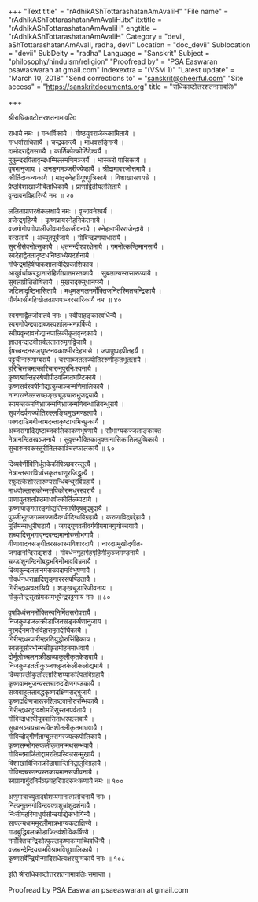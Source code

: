 +++
"Text title" = "rAdhikAShTottarashatanAmAvaliH"
"File name" = "rAdhikAShTottarashatanAmAvaliH.itx"
itxtitle = "rAdhikAShTottarashatanAmAvaliH"
engtitle = "rAdhikAShTottarashatanAmAvaliH"
Category = "devii, aShTottarashatanAmAvalI, radha, devI"
Location = "doc_devii"
Sublocation = "devii"
SubDeity = "radha"
Language = "Sanskrit"
Subject = "philosophy/hinduism/religion"
"Proofread by" = "PSA Easwaran psawaswaran at gmail.com"
Indexextra = "(VSM 1)"
"Latest update" = "March 10, 2018"
"Send corrections to" = "sanskrit@cheerful.com"
"Site access" = "https://sanskritdocuments.org"
title = "राधिकाष्टोत्तरशतनामावलिः"

+++
  
 श्रीराधिकाष्टोत्तरशतनामावलिः   
  
राधायै नमः । गन्धर्विकायै । गोष्ठयुवराजैककामितायै ।  
गन्धर्वाराधितायै । चन्द्रकान्त्यै । माधवसङ्गिन्यै ।  
दामोदराद्वैतसख्यै । कार्तिकोत्कीर्तिदेश्वर्यै ।  
मुकुन्ददयितावृन्दधम्मिल्लमणिमञ्जर्यै । भास्करो पासिकायै ।  
वृषभानुजाय् । अनङ्गमञ्जरीज्येष्ठायै । श्रीदामावरजोत्तमायै ।  
कीर्तिदाकन्यकायै । मातृस्नेहपीयूषपुत्रिकायै । विशाखासवयसे ।  
प्रेष्ठविशाखाजीविताधिकायै । प्राणाद्वितीयललितायै ।  
वृन्दावनविहारिण्यै नमः ॥ २०  
  
ललिताप्राणरक्षैकलक्षायै नमः । वृन्दावनेश्वर्यै ।  
व्रजेन्द्रगृहिण्यै । कृष्णप्रायस्नेहनिकेतनायै ।  
व्रजगोगोपगोपालीजीवमात्रैकजीवनायै । स्नेहलाभीरराजेन्द्रायै ।  
वत्सलायै । अच्युतपूर्वजायै । गोविन्दप्रणयाधारायै ।  
सुरभीसेवनोत्सुकायै । धृतनन्दीश्वरक्षेमायै । गमनोत्कण्ठिमानसायै ।  
स्वदेहाद्वैततादृष्टधनिष्ठाध्येयदर्शनायै ।  
गोपेन्द्रमहिषीपाकशालावेदिप्रकाशिकाय ।  
आयुर्वर्धाकरद्धानारोहिणीघ्रातमस्तकायै । सुबलान्यस्तसारूप्यायै ।  
सुबलाप्रीतितोषितायै । मुखरादृक्सुधानप्त्र्यै ।  
जटिलादृष्टिभासितायै । मधुमङ्गलनर्मोक्तिजनितस्मितचन्द्रिकायै ।  
पौर्णमासीबहिःखेलत्प्राणपञ्जरसारिकायै नमः ॥ ४०  
  
स्वगणाद्वैतजीवातवे नमः । स्वीयाहङ्कारवर्धिन्यै ।  
स्वगणोपेन्द्रपादाब्जस्पर्शालम्भनहर्षिण्यै ।  
स्वीयवृन्दावनोद्यानपालिकीकृतवृन्दकायै ।  
ज्ञातवृन्दाटवीसर्वलतातरुमृगद्विजायै ।  
ईषच्चन्दनसङ्घृष्टनवकाश्मीरदेहभासे । जपापुष्पहप्रीतहर्यै ।  
पट्टचीनारुणाम्बरायै । चरणाब्जतलज्योतिररुणीकृतभूतलायै ।  
हरिचित्तचमत्कारिचारुनूपुरनिःस्वनायै ।  
कृष्णश्रान्तिहरश्रेणीपीठवल्गितघण्टिकायै ।  
कृष्णसर्वस्वपीनोद्यत्कुचाञ्चन्मणिमालिकायै ।  
नानारत्नेल्लसच्छङ्खचूडचारुभुजद्वयायै ।  
स्यमन्तकमणिभ्राजन्मणिभ्राजन्मणिबन्धातिबन्धुरायै ।  
सुवर्णदर्पणज्योतिरुल्लङ्घिमुखमण्डलायै ।  
पक्वदाडिमबीजाभदन्ताकृष्टाघभिच्छुकायै ।  
अब्जरागादिसृष्टाब्जकलिकाकर्णभूषणायै । सौभाग्यकज्जलाङ्काक्त-  
नेत्रानन्दितखञ्जनायै । सुवृत्तमौक्तिकामुक्तानासिकातिलपुष्पिकायै ।  
सुचारुनवकस्तूरीतिलकाञ्चितफालकायै ॥ ६०  
  
दिव्यवेणीविनिर्धूतकेकीपिञ्छवरस्तुत्यै ।  
नेत्रान्तसारविध्वंसकृतचाणूरजिद्धृत्यै ।  
स्फुरत्कैशोरतारुण्यसन्धिबन्धुरविग्रहायै ।  
माधवोल्लासकोन्मत्तपिकोरुमधुरस्वरायै ।  
प्राणायुतशतप्रेष्ठमाधवोत्कीर्तिलम्पटायै ।  
कृष्णापाङ्गतरङ्गोद्यत्स्मितपीयूषबुद्बुदायै ।  
पुञ्जीभूतजगल्लज्जावैदग्धीदिग्धविग्रहायै । करुणाविद्रवद्देहायै ।  
मूर्तिमन्माधुरीघटायै । जगद्गुणवतीवर्गगीयमानगुणोच्चयायै ।  
शच्यादिसुभगावृन्दवन्द्यमानोरुसौभगायै ।  
वीणावादनसङ्गीतरसलास्यविशारदायै । नारदप्रमुखोद्गीत-  
जगदानन्दिसद्यशसे । गोवर्धनगुहागेहगृहिणीकुञ्जमण्डनायै ।  
चण्डांशुनन्दिनीबद्धभगिनीभावविभ्रमायै ।  
दिव्यकुन्दलतानर्मसख्यदामविभूषणायै ।  
गोवर्धनधराह्लादिशृङ्गाररसपण्डितायै ।  
गिरीन्द्रधरवक्षःश्रियै । शङ्खचूडारिजीवनाय ।  
गोकुलेन्द्रसुतप्रेमकामभूपेन्द्रपट्टणाय नमः ॥ ८०  
  
वृषविध्वंसनर्मोक्तिस्वनिर्मितसरोवरायै ।  
निजकुण्डजलक्रीडाजितसङ्कर्षणानुजाय ।  
मुरमर्दनमत्तेभविहारामृतदीर्घिकायै ।  
गिरीन्द्रधरपारीन्द्ररतियुद्धोरुसिंहिकाय ।  
स्वतनूसौरभोन्मत्तीकृतमोहनमाधवायै ।  
दोर्मूलोच्चलनक्रीडाव्याकुलीकृतकेशवायै ।  
निजकुण्डततीकुञ्जक्लृप्तकेलीकलोद्यमायै ।  
दिव्यमल्लीकुलोल्लासिशय्याकल्पितविग्रहायै ।  
कृष्णवामभुजन्यस्तचारुदक्षिणगण्डकायै ।  
सव्यबाहुलताबद्धकृष्णदक्षिणसद्भुजायै ।  
कृष्णदक्षिणचारूरुश्लिष्टवामोरुरम्भिकायै ।  
गिरीन्द्रधरदृग्वक्षोमर्दिसुस्तनपर्वतायै ।  
गोविन्दाधरपीयूषवासिताधरपल्लवायै ।  
सुधासञ्चयचारूक्तिशीतलीकृतमाधवायै ।  
गोविन्दोद्गीर्णताम्बूलरागरज्यत्कपोलिकायै ।  
कृष्णसम्भोगसफलीकृतमन्मथसम्भवायै ।  
गोविन्दमार्जितोद्दामरतिप्रस्विन्नसन्मुखायै ।  
विशाखाविजितक्रीडाशान्तिनिद्रालुविग्रहायै ।  
गोविन्दचरणन्यस्तकायमानसजीवनायै ।  
स्वप्राणार्बुदनिर्मञ्छ्यहरिपादरजःकणायै नमः ॥ १००  
  
अणुमात्राच्युतादर्शशप्यमानात्मलोचनायै नमः ।  
नित्यनूतनगोविन्दवक्त्रशुभ्रांशुदर्शनायै ।  
निःसीमहरिमाधुर्यसौन्दर्याद्येकभोगिन्यै ।  
सापत्न्यधाममुरलीमात्रभाग्यकटाक्षिण्यै ।  
गाढबुद्धिबलक्रीडाजितवंशीविकर्षिण्यै ।  
नर्मोक्तिचन्द्रिकोत्फुल्लकृष्णकामाब्धिवर्धिन्यै ।  
व्रजचन्द्रेन्द्रियग्रामविश्रामविधुशालिकायै ।  
कृष्णसर्वेन्द्रियोन्मादिराधेत्यक्षरयुग्मकायै नमः ॥ १०८  
  
इति श्रीराधिकाष्टोत्तरशतनामावलिः समाप्ता ।  
  
  
Proofread by PSA Easwaran psaeaswaran at gmail.com  
  
